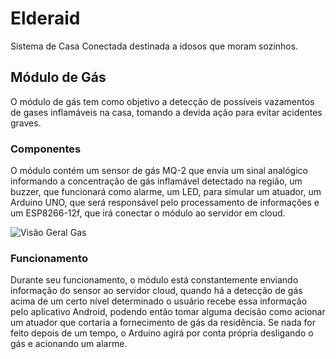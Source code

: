 # Elderaid

Sistema de Casa Conectada destinada a idosos que moram sozinhos.

## Módulo de Gás

O módulo de gás tem como objetivo a detecção de possíveis vazamentos de gases inflamáveis na casa, tomando a devida ação para evitar acidentes graves.

### Componentes

O módulo contém um sensor de gás MQ-2 que envia um sinal analógico informando a concentração de gás inflamável detectado na região, um buzzer, que funcionará como alarme, um LED, para simular um atuador, um Arduino UNO, que será responsável pelo processamento de informações e um ESP8266-12f, que irá conectar o módulo ao servidor em cloud.

![Visão Geral Gas](Visão_Geral_Gas.JPG)


### Funcionamento

Durante seu funcionamento, o módulo está constantemente enviando informação do sensor ao servidor cloud, quando há a detecção de gás acima de um certo nível determinado o usuário recebe essa informação pelo aplicativo Android, podendo então tomar alguma decisão como acionar um atuador que cortaria a fornecimento de gás da residência. Se nada for feito depois de um tempo, o Arduino agirá por conta própria desligando o gás e acionando um alarme. 

